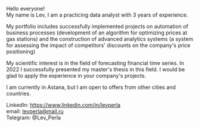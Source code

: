 Hello everyone!  
My name is Lev, I am a practicing data analyst with 3 years of experience.  

My portfolio includes successfully implemented projects on automation of business processes (development of an algorithm for optimizing prices at gas stations) and the construction of advanced analytics systems (a system for assessing the impact of competitors' discounts on the company's price positioning)  

My scientific interest is in the field of forecasting financial time series. In 2022 I successfully presented my master's thesis in this field. I would be glad to apply the experience in your company's projects.  

I am currently in Astana, but I am open to offers from other cities and countries.  

LinkedIn: https://www.linkedin.com/in/levperla  
email: levperla@mail.ru  
Telegram: @Lev_Perla  
